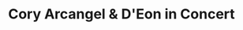 ---
ee_id_show: '4225'
title: Cory Arcangel & D'Eon in Concert
url: cory-arcangel-and-deon-in-concert
live_url:
year: '2014'
venue: The Metropolitan Museum of Art
state_country: New York
pitch: Release party for my LP 24 Dances For the Electric Piano. Double header w/
  me and one of my favz D’Eon. D’Eon played his own harpsichord compositions, then
  my piano suite on an M1. There was also an Arcangel Surfware merch table in an antiquities
  room. :-)
ps:
imgs: 24-dances-2013-220-MET-01-database-ih.jpg,24-dances-2013-220-MET-15-database-ih.jpg,24-dances-2013-220-MET-18-database-ih.jpg,24-dances-2013-220-MET-17-database-ih.jpg,24-dances-2013-220-MET-19-database-ih.jpg,24-dances-2013-220-MET-22-database-ih.jpg,24-dances-2013-220-MET-23-database-ih.jpg
things: "[4138] [2013-115-24-Dances-For-The-Electric-Piano] 2013-015 24 Dances For
  The Electric Piano (SRF-001),[4139] [2013-219-24-dances-for-the-electric-piano-long-sleeve-silkscreened-t-shirt]
  2013-219 24 Dances For The Electric Piano Long-Sleeve Silkscreened T-Shirt (SRF-012),[4140]
  [2013-221-24-dances-for-electric-piano-drawing-srf-013] 2013-221 24 Dances for Electric
  Piano (Drawing) (SRF-013),[4194] [2013-218-24-dances-for-the-electric-piano] 2013-218
  24 Dances For The Electric Piano (Composition),[4222] [2013-220-dances-for-electric-piano-performance]
  2013-220 Dances for Electric Piano (Performance)"
status:
layout: shows
---